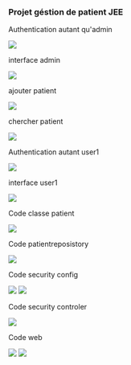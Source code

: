 <h3>Projet géstion de patient JEE </h3>

<p>Authentication autant qu'admin</p>
<img src="images/screen admin.png">

<p>interface admin</p>
<img src="images/screen login admin.png">

<p>ajouter patient</p>
<img src="images/screen ajouter patient.png">

<p>chercher patient</p>
<img src="images/screen rechercher patients.png">


<p>Authentication autant user1</p>
<img src="images/screen user1.png">

<p>interface user1</p>
<img src="images/screen login user1.png">

<p>Code classe patient</p>
<img src="images/screen classe patient.png">

<p>Code patientreposistory</p>
<img src="images/screen patientrepository.png"> 

<p>Code security config </p>
<img src="images/screen securite config1.png">
<img src="images/screen securite config2.png">

<p>Code security controler </p>
<img src="images/screen securite controler.png">

<p>Code web </p>
<img src="images/screen web patientmvcpatient1.png">
<img src="images/screen web patientmvcapplication2.png">














